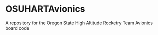 # OSUHARTAvionics
A repository for the Oregon State High Altitude Rocketry Team Avionics board code
